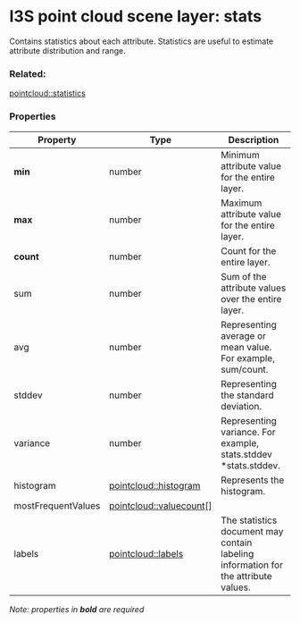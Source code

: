 # I3S point cloud scene layer: stats

Contains statistics about each attribute. Statistics are useful to estimate attribute distribution and range.

### Related:

[pointcloud::statistics](statistics.md)
### Properties

| Property | Type | Description |
| --- | --- | --- |
| **min** | number | Minimum attribute value for the entire layer. |
| **max** | number | Maximum attribute value for the entire layer. |
| **count** | number | Count for the entire layer. |
| sum | number | Sum of the attribute values over the entire layer. |
| avg | number | Representing average or mean value. For example, sum/count. |
| stddev | number | Representing the standard deviation. |
| variance  | number | Representing variance. For example, stats.stddev *stats.stddev. |
| histogram | [pointcloud::histogram](histogram.md) | Represents the histogram. |
| mostFrequentValues | [pointcloud::valuecount](valuecount.md)[] |  |
| labels | [pointcloud::labels](labels.md) |  The statistics document may contain labeling information for the attribute values. |

*Note: properties in **bold** are required*


